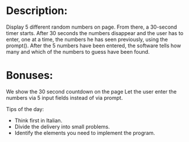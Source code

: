 # Description:

Display 5 different random numbers on page. From there, a 30-second timer starts.
After 30 seconds the numbers disappear and the user has to enter, one at a time, the numbers he has seen previously, using the prompt().
After the 5 numbers have been entered, the software tells how many and which of the numbers to guess have been found.

# Bonuses:

We show the 30 second countdown on the page
Let the user enter the numbers via 5 input fields instead of via prompt.

Tips of the day:

- Think first in Italian.
- Divide the delivery into small problems.
- Identify the elements you need to implement the program.
